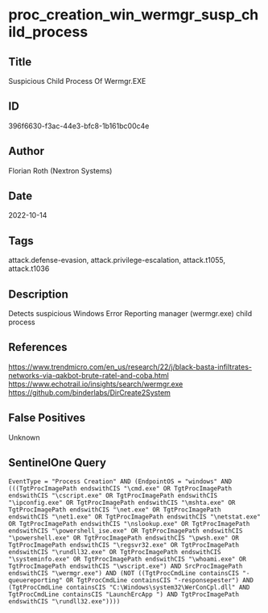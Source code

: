 # proc_creation_win_wermgr_susp_child_process

## Title
Suspicious Child Process Of Wermgr.EXE

## ID
396f6630-f3ac-44e3-bfc8-1b161bc00c4e

## Author
Florian Roth (Nextron Systems)

## Date
2022-10-14

## Tags
attack.defense-evasion, attack.privilege-escalation, attack.t1055, attack.t1036

## Description
Detects suspicious Windows Error Reporting manager (wermgr.exe) child process

## References
https://www.trendmicro.com/en_us/research/22/j/black-basta-infiltrates-networks-via-qakbot-brute-ratel-and-coba.html
https://www.echotrail.io/insights/search/wermgr.exe
https://github.com/binderlabs/DirCreate2System

## False Positives
Unknown

## SentinelOne Query
```
EventType = "Process Creation" AND (EndpointOS = "windows" AND (((TgtProcImagePath endswithCIS "\cmd.exe" OR TgtProcImagePath endswithCIS "\cscript.exe" OR TgtProcImagePath endswithCIS "\ipconfig.exe" OR TgtProcImagePath endswithCIS "\mshta.exe" OR TgtProcImagePath endswithCIS "\net.exe" OR TgtProcImagePath endswithCIS "\net1.exe" OR TgtProcImagePath endswithCIS "\netstat.exe" OR TgtProcImagePath endswithCIS "\nslookup.exe" OR TgtProcImagePath endswithCIS "\powershell_ise.exe" OR TgtProcImagePath endswithCIS "\powershell.exe" OR TgtProcImagePath endswithCIS "\pwsh.exe" OR TgtProcImagePath endswithCIS "\regsvr32.exe" OR TgtProcImagePath endswithCIS "\rundll32.exe" OR TgtProcImagePath endswithCIS "\systeminfo.exe" OR TgtProcImagePath endswithCIS "\whoami.exe" OR TgtProcImagePath endswithCIS "\wscript.exe") AND SrcProcImagePath endswithCIS "\wermgr.exe") AND (NOT ((TgtProcCmdLine containsCIS "-queuereporting" OR TgtProcCmdLine containsCIS "-responsepester") AND (TgtProcCmdLine containsCIS "C:\Windows\system32\WerConCpl.dll" AND TgtProcCmdLine containsCIS "LaunchErcApp ") AND TgtProcImagePath endswithCIS "\rundll32.exe"))))

```